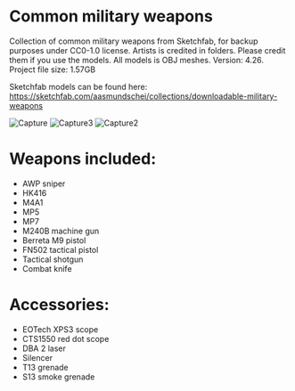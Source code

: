# Common military weapons
 Collection of common military weapons from Sketchfab, for backup purposes under CC0-1.0 license. Artists is credited in folders. Please credit them if you use the models. All models is OBJ meshes.
 Version: 4.26. Project file size: 1.57GB
 
 Sketchfab models can be found here: https://sketchfab.com/aasmundschei/collections/downloadable-military-weapons
 
 ![Capture](https://user-images.githubusercontent.com/2607194/193647936-8dfb4142-b20f-4add-be65-4a2e06d3191b.JPG)
 ![Capture3](https://user-images.githubusercontent.com/2607194/193647976-a8a873f1-0d15-4c75-82e1-ecc4b5004a23.JPG)
 ![Capture2](https://user-images.githubusercontent.com/2607194/193647947-659ffb5c-6178-46d2-a102-d939bfd2da31.JPG)


# Weapons included:

* AWP sniper
* HK416
* M4A1
* MP5 
* MP7 
* M240B machine gun
* Berreta M9 pistol 
* FN502 tactical pistol
* Tactical shotgun
* Combat knife

# Accessories:

* EOTech XPS3 scope
* CTS1550 red dot scope
* DBA 2 laser 
* Silencer
* T13 grenade
* S13 smoke grenade
 
